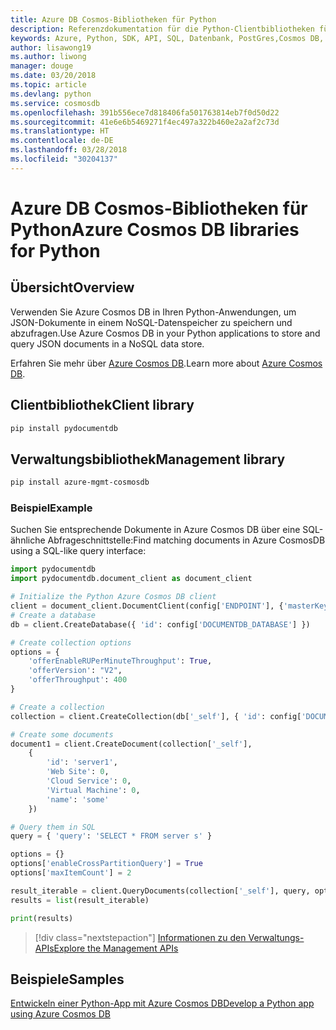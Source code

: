 ```yaml
---
title: Azure DB Cosmos-Bibliotheken für Python
description: Referenzdokumentation für die Python-Clientbibliotheken für Azure Cosmos DB
keywords: Azure, Python, SDK, API, SQL, Datenbank, PostGres,Cosmos DB, NoSQL
author: lisawong19
ms.author: liwong
manager: douge
ms.date: 03/20/2018
ms.topic: article
ms.devlang: python
ms.service: cosmosdb
ms.openlocfilehash: 391b556ece7d818406fa501763814eb7f0d50d22
ms.sourcegitcommit: 41e6e6b5469271f4ec497a322b460e2a2af2c73d
ms.translationtype: HT
ms.contentlocale: de-DE
ms.lasthandoff: 03/28/2018
ms.locfileid: "30204137"
---
```

# <a name="azure-cosmos-db-libraries-for-python"></a><span data-ttu-id="f31ef-104">Azure DB Cosmos-Bibliotheken für Python</span><span class="sxs-lookup"><span data-stu-id="f31ef-104">Azure Cosmos DB libraries for Python</span></span>

## <a name="overview"></a><span data-ttu-id="f31ef-105">Übersicht</span><span class="sxs-lookup"><span data-stu-id="f31ef-105">Overview</span></span>

<span data-ttu-id="f31ef-106">Verwenden Sie Azure Cosmos DB in Ihren Python-Anwendungen, um JSON-Dokumente in einem NoSQL-Datenspeicher zu speichern und abzufragen.</span><span class="sxs-lookup"><span data-stu-id="f31ef-106">Use Azure Cosmos DB in your Python applications to store and query JSON documents in a NoSQL data store.</span></span>

<span data-ttu-id="f31ef-107">Erfahren Sie mehr über [Azure Cosmos DB](https://docs.microsoft.com/azure/cosmos-db/introduction).</span><span class="sxs-lookup"><span data-stu-id="f31ef-107">Learn more about [Azure Cosmos DB](https://docs.microsoft.com/azure/cosmos-db/introduction).</span></span>

## <a name="client-library"></a><span data-ttu-id="f31ef-108">Clientbibliothek</span><span class="sxs-lookup"><span data-stu-id="f31ef-108">Client library</span></span>
 ```bash
pip install pydocumentdb
 ```

## <a name="management-library"></a><span data-ttu-id="f31ef-109">Verwaltungsbibliothek</span><span class="sxs-lookup"><span data-stu-id="f31ef-109">Management library</span></span>
```bash
pip install azure-mgmt-cosmosdb
```

### <a name="example"></a><span data-ttu-id="f31ef-110">Beispiel</span><span class="sxs-lookup"><span data-stu-id="f31ef-110">Example</span></span>

<span data-ttu-id="f31ef-111">Suchen Sie entsprechende Dokumente in Azure Cosmos DB über eine SQL-ähnliche Abfrageschnittstelle:</span><span class="sxs-lookup"><span data-stu-id="f31ef-111">Find matching documents in Azure CosmosDB using a SQL-like query interface:</span></span>

```python
import pydocumentdb
import pydocumentdb.document_client as document_client

# Initialize the Python Azure Cosmos DB client
client = document_client.DocumentClient(config['ENDPOINT'], {'masterKey': config['MASTERKEY']})
# Create a database
db = client.CreateDatabase({ 'id': config['DOCUMENTDB_DATABASE'] })

# Create collection options
options = {
    'offerEnableRUPerMinuteThroughput': True,
    'offerVersion': "V2",
    'offerThroughput': 400
}

# Create a collection
collection = client.CreateCollection(db['_self'], { 'id': config['DOCUMENTDB_COLLECTION'] }, options)

# Create some documents
document1 = client.CreateDocument(collection['_self'],
    { 
        'id': 'server1',
        'Web Site': 0,
        'Cloud Service': 0,
        'Virtual Machine': 0,
        'name': 'some' 
    })

# Query them in SQL
query = { 'query': 'SELECT * FROM server s' }    

options = {} 
options['enableCrossPartitionQuery'] = True
options['maxItemCount'] = 2

result_iterable = client.QueryDocuments(collection['_self'], query, options)
results = list(result_iterable)

print(results)
```
> [!div class="nextstepaction"]
> [<span data-ttu-id="f31ef-112">Informationen zu den Verwaltungs-APIs</span><span class="sxs-lookup"><span data-stu-id="f31ef-112">Explore the Management APIs</span></span>](/python/api/overview/azure/cosmosdb/management)

## <a name="samples"></a><span data-ttu-id="f31ef-113">Beispiele</span><span class="sxs-lookup"><span data-stu-id="f31ef-113">Samples</span></span>

[<span data-ttu-id="f31ef-114">Entwickeln einer Python-App mit Azure Cosmos DB</span><span class="sxs-lookup"><span data-stu-id="f31ef-114">Develop a Python app using Azure Cosmos DB</span></span>](https://azure.microsoft.com/resources/samples/azure-cosmos-db-documentdb-python-getting-started/)


